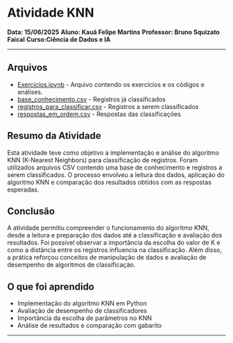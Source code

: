 # Atividade KNN

**Data: 15/06/2025** 
**Aluno: Kauã Felipe Martins** 
**Professor: Bruno Squizato Faical** 
**Curso:Ciência de Dados e IA** 

---

## Arquivos

- [Exercícios.ipynb](./Exercicios.ipynb) - Arquivo contendo os exercícios e os códigos e análises.
- [base_conhecimento.csv](./base_conhecimento.csv) - Registros já classificados
- [registros_para_classificar.csv](./registros_para_classificar.csv) - Registros a serem classificados
- [respostas_em_ordem.csv](./respostas_em_ordem.csv) - Respostas das classificações

## Resumo da Atividade

Esta atividade teve como objetivo a implementação e análise do algoritmo KNN (K-Nearest Neighbors) para classificação de registros. Foram utilizados arquivos CSV contendo uma base de conhecimento e registros a serem classificados. O processo envolveu a leitura dos dados, aplicação do algoritmo KNN e comparação dos resultados obtidos com as respostas esperadas.

## Conclusão

A atividade permitiu compreender o funcionamento do algoritmo KNN, desde a leitura e preparação dos dados até a classificação e avaliação dos resultados. Foi possível observar a importância da escolha do valor de K e como a distância entre os registros influencia na classificação. Além disso, a prática reforçou conceitos de manipulação de dados e avaliação de desempenho de algoritmos de classificação.

## O que foi aprendido

- Implementação do algoritmo KNN em Python
- Avaliação de desempenho de classificadores
- Importância da escolha de parâmetros no KNN
- Análise de resultados e comparação com gabarito

---
